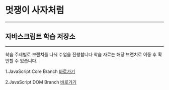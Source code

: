 
# 멋쟁이 사자처럼
---
## 자바스크립트 학습 저장소
---

학습 주제별로 브랜치를 나눠 수업을 진행합니다
학습 자료는 해당 브랜치로 이동 후 확인할 수 있습니다.

1.JavaScript Core Branch [바로가기](http://www.naver.com)


2.JavaScript DOM Branch [바로가기](http://www.naver.com)
